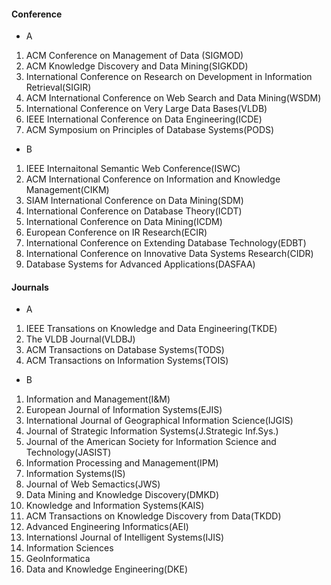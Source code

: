 <h4>Conference</h4>

- A
<ol>
<li>ACM Conference on Management of Data (SIGMOD)
<li>ACM Knowledge Discovery and Data Mining(SIGKDD)
<li>International Conference on Research on Development in Information Retrieval(SIGIR)
<li>ACM International Conference on Web Search and Data Mining(WSDM)
<li>International Conference on Very Large Data Bases(VLDB)
<li>IEEE International Conference on Data Engineering(ICDE)
<li>ACM Symposium on Principles of Database Systems(PODS)
</ol>

- B

<ol>
<li>IEEE Internaitonal Semantic Web Conference(ISWC)
<li>ACM International Conference on Information and Knowledge Management(CIKM)
<li>SIAM International Conference on Data Mining(SDM)
<li>International Conference on Database Theory(ICDT)
<li>International Conference on Data Mining(ICDM)
<li>European Conference  on IR Research(ECIR)
<li>International Conference on Extending Database Technology(EDBT)
<li>International Conference on Innovative Data Systems Research(CIDR)
<li>Database Systems for Advanced Applications(DASFAA)
</ol>

<h4>Journals</h4>

- A
<ol>
<li>IEEE Transations on Knowledge and Data Engineering(TKDE)
<li>The VLDB Journal(VLDBJ)
<li>ACM Transactions on Database Systems(TODS)
<li>ACM Transactions on Information Systems(TOIS)
</ol>

- B
<ol>
<li>Information and Management(I&M)
<li>European Journal of Information Systems(EJIS)
<li>International Journal of Geographical Information Science(IJGIS)
<li>Journal of Strategic Information Systems(J.Strategic Inf.Sys.)
<li>Journal of the American Society for Information Science and Technology(JASIST)
<li>Information Processing and Management(IPM)
<li>Information Systems(IS)
<li>Journal of Web Semactics(JWS)
<li>Data Mining and Knowledge Discovery(DMKD)
<li>Knowledge and Information Systems(KAIS)
<li>ACM Transactions on Knowledge Discovery from Data(TKDD)
<li>Advanced Engineering Informatics(AEI)
<li>Internationsl Journal of Intelligent Systems(IJIS)
<li>Information Sciences
<li>GeoInformatica
<li>Data and Knowledge Engineering(DKE)
</ol>
